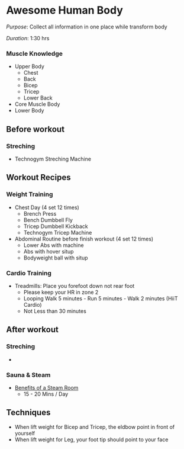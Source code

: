 # Awesome Human Body
*Purpose*: Collect all information in one place while transform body

*Duration*: 1:30 hrs

### Muscle Knowledge
* Upper Body
  * Chest 
  * Back
  * Bicep 
  * Tricep
  * Lower Back
* Core Muscle Body
* Lower Body

## Before workout
### Streching
- Technogym Streching Machine 
  
## Workout Recipes
### Weight Training 
- Chest Day (4 set 12 times)
  - Brench Press
  - Bench Dumbbell Fly 
  - Tricep Dumbbell Kickback 
  - Technogym Tricep Machine 
- Abdominal Routine before finish workout (4 set 12 times)
  - Lower Abs with machine 
  - Abs with hover situp 
  - Bodyweight ball with situp
  
### Cardio Training 
- Treadmills: Place you forefoot down not rear foot 
  - Please keep your HR in zone 2
  - Looping Walk 5 minutes - Run 5 minutes - Walk 2 minutes (HiiT Cardio)  
  - Not Less than 30 minutes

## After workout
### Streching
- 

### Sauna & Steam 
- [Benefits of a Steam Room](https://www.medicalnewstoday.com/articles/320314.php)
  - 15 - 20 Mins / Day

## Techniques
- When lift weight for Bicep and Tricep, the eldbow point in front of yourself 
- When lift weight for Leg, your foot tip should point to your face 

